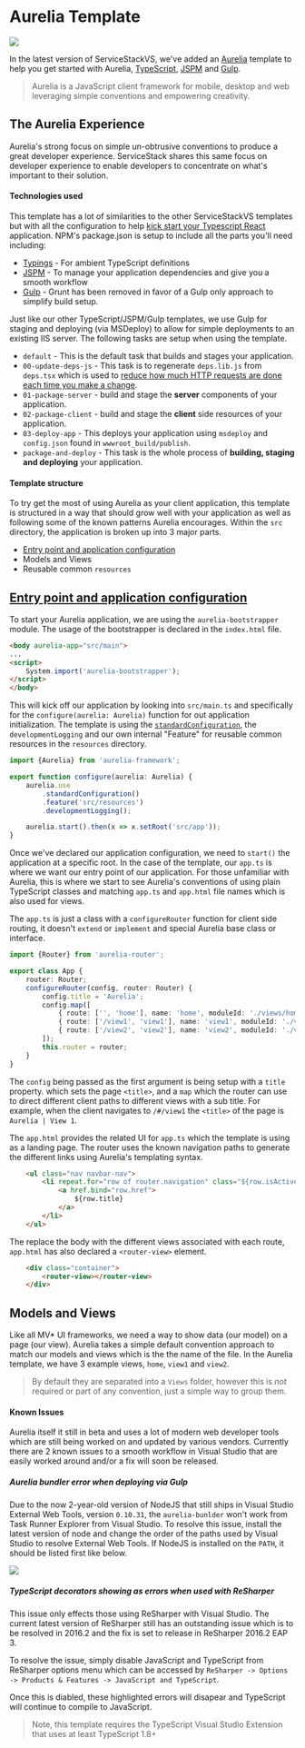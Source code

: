 # Aurelia Template

![](https://raw.githubusercontent.com/ServiceStack/Assets/master/img/servicestackvs/typescript-aurelia-jspm-banner.png)

In the latest version of ServiceStackVS, we've added an [Aurelia](http://aurelia.io/) template to help you get started with Aurelia, [TypeScript](https://www.typescriptlang.org/), [JSPM](http://jspm.io/) and [Gulp](http://gulpjs.com/).

> Aurelia is a JavaScript client framework for mobile, desktop and web leveraging simple conventions and empowering creativity.

## The Aurelia Experience
Aurelia's strong focus on simple un-obtrusive conventions to produce a great developer experience. ServiceStack shares this same focus on developer experience to enable developers to concentrate on what's important to their solution. 

#### Technologies used
This template has a lot of similarities to the other ServiceStackVS templates but with all the configuration to help [kick start your Typescript React](https://github.com/ServiceStackApps/typescript-redux#start-typescripting) application. NPM's package.json is setup to include all the parts you'll need including:

- [Typings](https://github.com/typings/typings) - For ambient TypeScript definitions
- [JSPM](http://jspm.io/) - To manage your application dependencies and give you a smooth workflow
- [Gulp](http://gulpjs.com/) - Grunt has been removed in favor of a Gulp only approach to simplify build setup.

Just like our other TypeScript/JSPM/Gulp templates, we use Gulp for staging and deploying (via MSDeploy) to allow for simple deployments to an existing IIS server. The following tasks are setup when using the template.

- `default` - This is the default task that builds and stages your application.
- `00-update-deps-js` - This task is to regenerate `deps.lib.js` from `deps.tsx` which is used to [reduce how much HTTP requests are done each time you make a change](https://github.com/ServiceStackApps/typescript-redux#preloading-dependencies).
- `01-package-server` - build and stage the **server** components of your application.
- `02-package-client` - build and stage the **client** side resources of your application.
- `03-deploy-app` - This deploys your application using `msdeploy` and `config.json` found in `wwwroot_build/publish`. 
- `package-and-deploy` - This task is the whole process of **building, staging and deploying** your application.

#### Template structure
To try get the most of using Aurelia as your client application, this template is structured in a way that should grow well with your application as well as following some of the known patterns Aurelia encourages. Within the `src` directory, the application is broken up into 3 major parts.

- [Entry point and application configuration](#entry-point-and-application-configuration)
- Models and Views
- Reusable common `resources`


## [Entry point and application configuration](http://aurelia.io/docs.html#/aurelia/framework/1.0.0-beta.1.2.4/doc/article/app-configuration-and-startup)
To start your Aurelia application, we are using the `aurelia-bootstrapper` module. The usage of the bootstrapper is declared in the `index.html` file.

``` html
<body aurelia-app="src/main">
...
<script>
    System.import('aurelia-bootstrapper');
</script>
</body>
``` 

This will kick off our application by looking into `src/main.ts` and specifically for the `configure(aurelia: Aurelia)` function for out application initialization. The template is using the [`standardConfiguration`](http://aurelia.io/docs.html#/aurelia/framework/1.0.0-beta.1.2.4/doc/article/app-configuration-and-startup), the `developmentLogging` and our own internal "Feature" for reusable common resources in the `resources` directory.

``` typescript
import {Aurelia} from 'aurelia-framework';

export function configure(aurelia: Aurelia) {
    aurelia.use
        .standardConfiguration()
        .feature('src/resources')
        .developmentLogging();

    aurelia.start().then(x => x.setRoot('src/app'));
}
```

Once we've declared our application configuration, we need to `start()` the application at a specific root. In the case of the template, our `app.ts` is where we want our entry point of our application. For those unfamiliar with Aurelia, this is where we start to see Aurelia's conventions of using plain TypeScript classes and matching `app.ts` and `app.html` file names which is also used for views. 

The `app.ts` is just a class with a `configureRouter` function for client side routing, it doesn't `extend` or `implement` and special Aurelia base class or interface. 

``` app.ts
import {Router} from 'aurelia-router';

export class App {
    router: Router;
    configureRouter(config, router: Router) {
        config.title = 'Aurelia';
        config.map([
            { route: ['', 'home'], name: 'home', moduleId: './views/home', nav: true, title: 'Home' },
            { route: ['/view1', 'view1'], name: 'view1', moduleId: './views/view1', nav: true, title: 'View 1' },
            { route: ['/view2', 'view2'], name: 'view2', moduleId: './views/view2', nav: true, title: 'View 2' }
        ]);
        this.router = router;
    }
}
```

The `config` being passed as the first argument is being setup with a `title` property. which sets the page `<title>`, and a `map` which the router can use to direct different client paths to different views with a sub title. For example, when the client navigates to `/#/view1` the `<title>` of the page is `Aurelia | View 1`.

The `app.html` provides the related UI for `app.ts` which the template is using as a landing page. The router uses the known navigation paths to generate the different links using Aurelia's templating syntax.

``` html
	<ul class="nav navbar-nav">
	    <li repeat.for="row of router.navigation" class="${row.isActive ? 'active' : ''}">
	        <a href.bind="row.href">
	            ${row.title}
	        </a>
	    </li>
	</ul>
```

The replace the body with the different views associated with each route, `app.html` has also declared a `<router-view>` element.

``` html
    <div class="container">
        <router-view></router-view>
    </div>
```

## Models and Views
Like all MV* UI frameworks, we need a way to show data (our model) on a page (our view). Aurelia takes a simple default convention approach to match our models and views which is the the name of the file. In the Aurelia template, we have 3 example views, `home`, `view1` and `view2`.

> By default they are separated into a `Views` folder, however this is *not* required or part of any convention, just a simple way to group them. 



#### Known Issues 
Aurelia itself it still in beta and uses a lot of modern web developer tools which are still being worked on and updated by various vendors. Currently there are 2 known issues to a smooth workflow in Visual Studio that are easily worked around and/or a fix will soon be released.

##### Aurelia bundler error when deploying via Gulp

Due to the now 2-year-old version of NodeJS that still ships in Visual Studio External Web Tools, version `0.10.31`, the `aurelia-bunlder` won't work from Task Runner Explorer from Visual Studio. To resolve this issue, install the latest version of node and change the order of the paths used by Visual Studio to resolve External Web Tools. If NodeJS is installed on the `PATH`, it should be listed first like below.

![](https://raw.githubusercontent.com/ServiceStack/Assets/master/img/servicestackvs/aurelia-workaround-1.png)

##### TypeScript decorators showing as errors when used with ReSharper

This issue only effects those using ReSharper with Visual Studio. The current latest version of ReSharper still has an outstanding issue which is to be resolved in 2016.2 and the fix is set to release in ReSharper 2016.2 EAP 3.

To resolve the issue, simply disable JavaScript and TypeScript from ReSharper options menu which can be accessed by `ReSharper -> Options -> Products & Features -> JavaScript and TypeScript`.

Once this is diabled, these highlighted errors will disapear and TypeScript will continue to compile to JavaScript.

> Note, this template requires the TypeScript Visual Studio Extension that uses at least TypeScript 1.8+